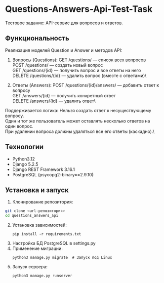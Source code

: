 # Questions-Answers-Api-Test-Task

Тестовое задание: API-сервис для вопросов и ответов.

## Функциональность

Реализация моделей Question и Answer и методов API:
  1. Вопросы (Questions):
    GET /questions/ — список всех вопросов\
    POST /questions/ — создать новый вопрос\
    GET /questions/{id} — получить вопрос и все ответы на него\
    DELETE /questions/{id} — удалить вопрос (вместе с ответами)\

  2. Ответы (Answers):
    POST /questions/{id}/answers/ — добавить ответ к вопросу\
    GET /answers/{id} — получить конкретный ответ\
    DELETE /answers/{id} — удалить ответ\

Поддерживается логика:
  Нельзя создать ответ к несуществующему вопросу.\
  Один и тот же пользователь может оставлять несколько ответов на один вопрос.\
  При удалении вопроса должны удаляться все его ответы (каскадно).\

## Технологии
- Python3.12
- Django 5.2.5
- Django REST Framework 3.16.1
- PostgreSQL (psycopg2-binary==2.9.10)

## Установка и запуск
1. Клонирование репозитория:
  ```bash
  git clone <url-репозитория>
  cd questions_answers_api
  ```
2. Установка зависимостей:
   ```
   pip install -r requirements.txt
   ```
3. Настройка БД PostgreSQL в settings.py
4. Применение миграции:
   ```
   python3 manage.py migrate  # Запуск под Linux
   ```
5. Запуск сервера:
   ```
   python3 manage.py runserver
   ```
  
